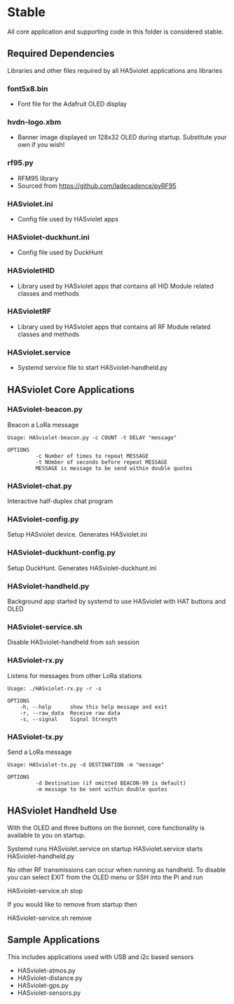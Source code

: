 # Stable
  
All core application and supporting code in this folder is considered stable.

## Required Dependencies

Libraries and other files required by all HASviolet applications
ans libraries

### font5x8.bin
* Font file for the Adafruit OLED display

### hvdn-logo.xbm
* Banner image displayed on 128x32 OLED during startup. Substitute your own if you wish!

### rf95.py
* RFM95 library
* Sourced from https://github.com/ladecadence/pyRF95

### HASviolet.ini
* Config file used by HASviolet apps

### HASviolet-duckhunt.ini
* Config file used by DuckHunt

### HASvioletHID
* Library used by HASviolet apps that contains all HID Module related classes and methods

### HASvioletRF
* Library used by HASviolet apps that contains all RF Module related classes and methods

### HASviolet.service
* Systemd service file to start HASviolet-handheld.py



## HASviolet Core Applications


### HASviolet-beacon.py
  Beacon a LoRa message

  ```
  Usage: HASviolet-beacon.py -c COUNT -t DELAY "message"

  OPTIONS
           -c Number of times to repeat MESSAGE
           -t NUmber of seconds before repeat MESSAGE
           MESSAGE is message to be send within double quotes
  ```

### HASviolet-chat.py
  Interactive half-duplex chat program

### HASviolet-config.py
  Setup HASviolet device. Generates HASviolet.ini

### HASviolet-duckhunt-config.py
  Setup DuckHunt. Generates HASviolet-duckhunt.ini

### HASviolet-handheld.py
  Background app started by systemd to use HASviolet with  HAT buttons and OLED

### HASviolet-service.sh
  Disable HASviolet-handheld from ssh session

### HASviolet-rx.py
 Listens for messages from other LoRa stations

  ```
  Usage: ./HASviolet-rx.py -r -s

  OPTIONS
	  -h, --help      show this help message and exit
	  -r, --raw_data  Receive raw data
	  -s, --signal    Signal Strength
  ```

### HASviolet-tx.py
  Send a LoRa message

  ```
  Usage: HASviolet-tx.py -d DESTINATION -m "message"

  OPTIONS
           -d Destination (if omitted BEACON-99 is default)
           -m message to be sent within double quotes
  ```


## HASviolet Handheld Use
With the OLED and three buttons on the bonnet, core functionality is available to you
on startup.

Systemd runs HASviolet.service on startup
HASviolet.service starts HASviolet-handheld.py

No other RF transmissions can occur when running as handheld. To disable you
can select EXIT from the OLED menu or SSH into the Pi and run

  HASviolet-service.sh stop

If you would like to remove from startup then

  HASviolet-service.sh remove


## Sample Applications

This includes applications used with USB and i2c based sensors

* HASviolet-atmos.py
* HASviolet-distance.py
* HASviolet-gps.py
* HASviolet-sensors.py